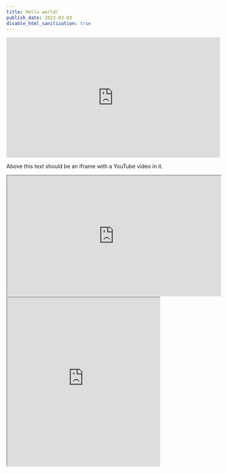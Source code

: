 ```yaml
---
title: Hello world!
publish_date: 2023-03-03
disable_html_sanitization: true
---
```


<iframe width="560" height="315" src="https://www.youtube.com/embed/7XsSQpUJ6j8" title="YouTube video player" frameborder="0" allow="accelerometer; autoplay; clipboard-write; encrypted-media; gyroscope; picture-in-picture; web-share" allowfullscreen></iframe>

Above this text should be an iframe with a YouTube video in it.

<iframe width="560" height="315" src="https://editor.p5js.org/capogreco/full/lqJs887v-"></iframe>

<iframe width="400" height="442" src="https://editor.p5js.org/capogreco/full/GGKmdZuVg"></iframe>